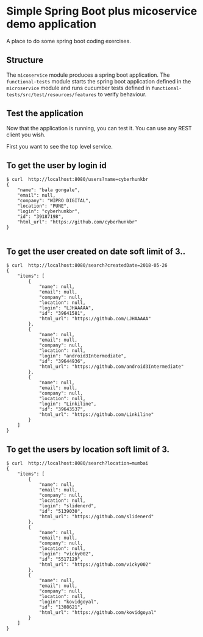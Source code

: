 # Simple Spring Boot plus micoservice demo application  #

A place to do some spring boot coding exercises.


## Structure ##

The `micoservice` module produces a spring boot application. The `functional-tests` module starts 
the spring boot application defined in the `microservice` module and runs cucumber tests defined in
`functional-tests/src/test/resources/features` to verify behaviour.

## Test the application ##

Now that the application is running, you can test it. You can use any REST client you wish. 

First you want to see the top level service.

## To get the user by login id  ##

```
$ curl  http://localhost:8080/users?name=cyberhunkbr
{
    "name": "bala gongale",
    "email": null,
    "company": "WIPRO DIGITAL",
    "location": "PUNE",
    "login": "cyberhunkbr",
    "id": "39187198",
    "html_url": "https://github.com/cyberhunkbr"
}


```

## To get the user created on date  soft limit of 3.. ##

```
$ curl  http://localhost:8080/search?createdDate=2018-05-26
{
    "items": [
        {
            "name": null,
            "email": null,
            "company": null,
            "location": null,
            "login": "LJHAAAAA",
            "id": "39641581",
            "html_url": "https://github.com/LJHAAAAA"
        },
        {
            "name": null,
            "email": null,
            "company": null,
            "location": null,
            "login": "android3Intermediate",
            "id": "39644936",
            "html_url": "https://github.com/android3Intermediate"
        },
        {
            "name": null,
            "email": null,
            "company": null,
            "location": null,
            "login": "Linkiline",
            "id": "39643537",
            "html_url": "https://github.com/Linkiline"
        }
    ]
}
```

## To get the users by location soft limit of 3. ##
```
$ curl  http://localhost:8080/search?location=mumbai
{
    "items": [
        {
            "name": null,
            "email": null,
            "company": null,
            "location": null,
            "login": "slidenerd",
            "id": "5139030",
            "html_url": "https://github.com/slidenerd"
        },
        {
            "name": null,
            "email": null,
            "company": null,
            "location": null,
            "login": "vicky002",
            "id": "5517129",
            "html_url": "https://github.com/vicky002"
        },
        {
            "name": null,
            "email": null,
            "company": null,
            "location": null,
            "login": "kovidgoyal",
            "id": "1308621",
            "html_url": "https://github.com/kovidgoyal"
        }
    ]
}
```
